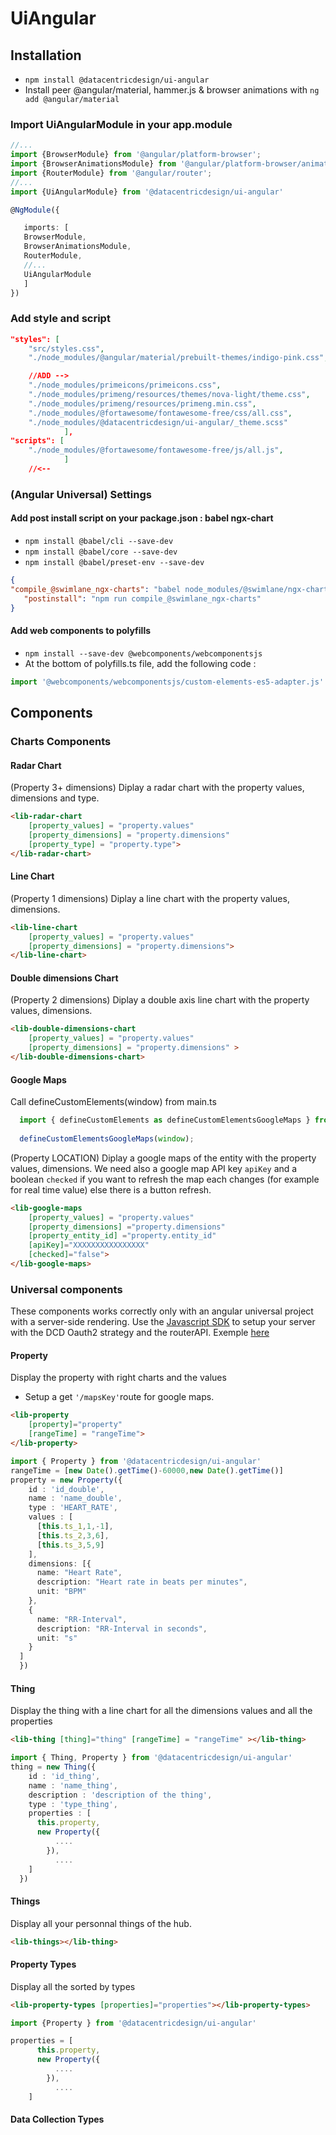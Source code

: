 # UiAngular

## Installation

- `npm install @datacentricdesign/ui-angular`
- Install peer @angular/material, hammer.js & browser animations with `ng add @angular/material`

### Import UiAngularModule in your app.module 
 ```ts
//...
import {BrowserModule} from '@angular/platform-browser';
import {BrowserAnimationsModule} from '@angular/platform-browser/animations';
import {RouterModule} from '@angular/router';
//...
import {UiAngularModule} from '@datacentricdesign/ui-angular'

@NgModule({

    imports: [
    BrowserModule,
    BrowserAnimationsModule,
    RouterModule,
    //...
    UiAngularModule
    ]
})
 ```

### Add style and script 

```json
"styles": [
    "src/styles.css",
    "./node_modules/@angular/material/prebuilt-themes/indigo-pink.css",

    //ADD -->
    "./node_modules/primeicons/primeicons.css",
    "./node_modules/primeng/resources/themes/nova-light/theme.css",
    "./node_modules/primeng/resources/primeng.min.css",
    "./node_modules/@fortawesome/fontawesome-free/css/all.css",
    "./node_modules/@datacentricdesign/ui-angular/_theme.scss"
            ],
"scripts": [
    "./node_modules/@fortawesome/fontawesome-free/js/all.js",
            ]
    //<--
```


### (Angular Universal) Settings

#### Add post install script on your package.json : babel ngx-chart

 - `npm install @babel/cli --save-dev`
 - `npm install @babel/core --save-dev`
 - `npm install @babel/preset-env --save-dev`

 ```json
 {
 "compile_@swimlane_ngx-charts": "babel node_modules/@swimlane/ngx-charts -d node_modules/@swimlane/ngx-charts --presets @babel/preset-env",
    "postinstall": "npm run compile_@swimlane_ngx-charts"
 }
```

#### Add web components to polyfills

- `npm install --save-dev @webcomponents/webcomponentsjs`
- At the bottom of polyfills.ts file, add the following code :
```ts
import '@webcomponents/webcomponentsjs/custom-elements-es5-adapter.js'
```

## Components

### Charts Components

#### Radar Chart

(Property 3+ dimensions) Diplay a radar chart with the property values, dimensions and type.

```html
<lib-radar-chart 
    [property_values] = "property.values"
    [property_dimensions] = "property.dimensions" 
    [property_type] = "property.type">
</lib-radar-chart>
```



#### Line Chart

(Property 1 dimensions) Diplay a line chart with the property values, dimensions.

```html        
<lib-line-chart 
    [property_values] = "property.values"
    [property_dimensions] = "property.dimensions">
</lib-line-chart>
```

#### Double dimensions Chart

(Property 2 dimensions) Diplay a double axis line chart with the property values, dimensions.

```html
<lib-double-dimensions-chart 
    [property_values] = "property.values"
    [property_dimensions] = "property.dimensions" >
</lib-double-dimensions-chart>
```

#### Google Maps

Call defineCustomElements(window) from main.ts

```ts  
  import { defineCustomElements as defineCustomElementsGoogleMaps } from 'web-google-maps/dist/loader';
  
  defineCustomElementsGoogleMaps(window);
```

(Property LOCATION) Diplay a google maps of the entity with the property values, dimensions. 
We need also a google map API key `apiKey` and a boolean `checked` if you want to refresh the map each changes (for example for real time value) else there is a button refresh.

```html
<lib-google-maps 
    [property_values] = "property.values"
    [property_dimensions] ="property.dimensions" 
    [property_entity_id] ="property.entity_id"  
    [apiKey]="XXXXXXXXXXXXXXXX" 
    [checked]="false">
</lib-google-maps>
```


### Universal components

These components works correctly only with an angular universal project with a server-side rendering.
Use the [Javascript SDK](https://www.npmjs.com/package/@datacentricdesign/sdk-js) to setup your server with the DCD Oauth2 strategy and the routerAPI.
Exemple [here](https://github.com/datacentricdesign/dcd-data-subject) 

#### Property

Display the property with right charts and the values

- Setup a get `'/mapsKey'`route for google maps.

```html
<lib-property 
    [property]="property" 
    [rangeTime] = "rangeTime">
</lib-property>
```

```ts
import { Property } from '@datacentricdesign/ui-angular'
rangeTime = [new Date().getTime()-60000,new Date().getTime()]
property = new Property({
    id : 'id_double',
    name : 'name_double',
    type : 'HEART_RATE',
    values : [
      [this.ts_1,1,-1],
      [this.ts_2,3,6],
      [this.ts_3,5,9]
    ],
    dimensions: [{
      name: "Heart Rate",
      description: "Heart rate in beats per minutes",
      unit: "BPM"
    },
    {
      name: "RR-Interval",
      description: "RR-Interval in seconds",
      unit: "s"
    }
  ]
  })
```

#### Thing

Display the thing with a line chart for all the dimensions values and all the properties

```html
<lib-thing [thing]="thing" [rangeTime] = "rangeTime" ></lib-thing>
```

```ts 
import { Thing, Property } from '@datacentricdesign/ui-angular'
thing = new Thing({
    id : 'id_thing',
    name : 'name_thing',
    description : 'description of the thing',
    type : 'type_thing',
    properties : [
      this.property,
      new Property({
          ....
        }),
          ....
    ]
  })
```

#### Things

Display all your personnal things of the hub.

```html
<lib-things></lib-thing>
```

#### Property Types

Display all the sorted by types

```html
<lib-property-types [properties]="properties"></lib-property-types>
```

```ts
import {Property } from '@datacentricdesign/ui-angular'

properties = [
      this.property,
      new Property({
          ....
        }),
          ....
    ]
```

#### Data Collection Types






